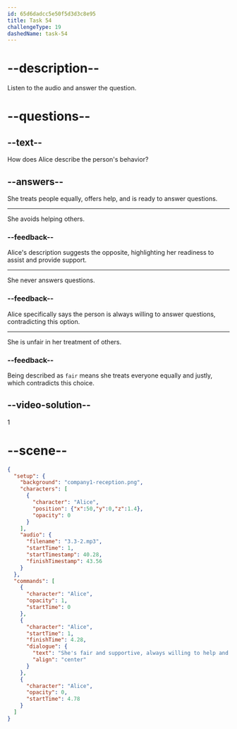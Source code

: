 ```yaml
---
id: 65d6dadcc5e50f5d3d3c8e95
title: Task 54
challengeType: 19
dashedName: task-54
---
```


<!-- (Audio) Alice: She's fair and supportive, always willing to help and answer questions. -->

# --description--

Listen to the audio and answer the question.

# --questions--

## --text--

How does Alice describe the person's behavior?

## --answers--

She treats people equally, offers help, and is ready to answer questions.

---

She avoids helping others.

### --feedback--

Alice's description suggests the opposite, highlighting her readiness to assist and provide support.

---

She never answers questions.

### --feedback--

Alice specifically says the person is always willing to answer questions, contradicting this option.

---

She is unfair in her treatment of others.

### --feedback--

Being described as `fair` means she treats everyone equally and justly, which contradicts this choice.

## --video-solution--

1

# --scene--

```json
{
  "setup": {
    "background": "company1-reception.png",
    "characters": [
      {
        "character": "Alice",
        "position": {"x":50,"y":0,"z":1.4},
        "opacity": 0
      }
    ],
    "audio": {
      "filename": "3.3-2.mp3",
      "startTime": 1,
      "startTimestamp": 40.28,
      "finishTimestamp": 43.56
    }
  },
  "commands": [
    {
      "character": "Alice",
      "opacity": 1,
      "startTime": 0
    },
    {
      "character": "Alice",
      "startTime": 1,
      "finishTime": 4.28,
      "dialogue": {
        "text": "She's fair and supportive, always willing to help and answer questions.",
        "align": "center"
      }
    },
    {
      "character": "Alice",
      "opacity": 0,
      "startTime": 4.78
    }
  ]
}
```
